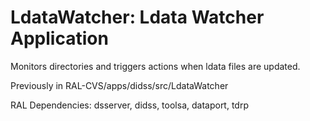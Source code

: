 # LdataWatcher: Ldata Watcher Application

Monitors directories and triggers actions when ldata files are updated.

Previously in RAL-CVS/apps/didss/src/LdataWatcher

RAL Dependencies: dsserver, didss, toolsa, dataport, tdrp

